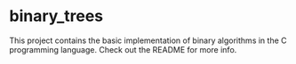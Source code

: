 # binary_trees
This project contains the basic implementation of binary algorithms in the C programming language. Check out the README for more info.

